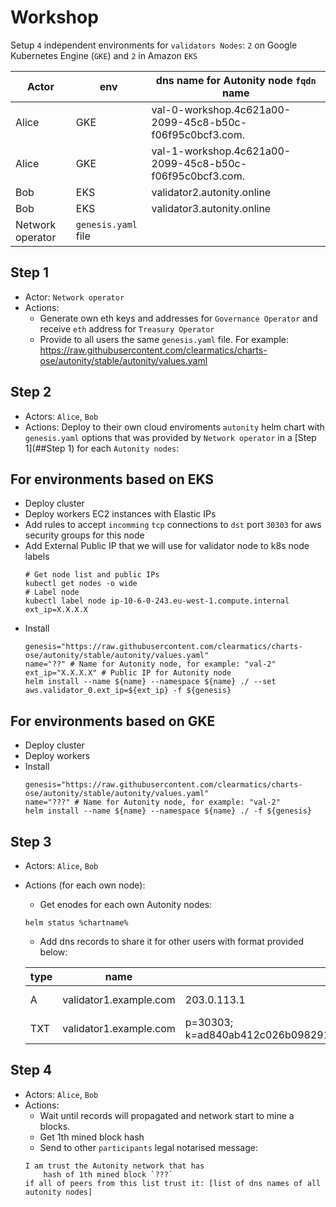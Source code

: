 # Workshop

Setup `4` independent environments for `validators Nodes`: `2` on Google Kubernetes Engine (`GKE`) and `2` in Amazon `EKS`


| Actor | env | dns name for Autonity node `fqdn` name| 
|-------|-----|-------------------------------------| 
| Alice | GKE | val-0-workshop.4c621a00-2099-45c8-b50c-f06f95c0bcf3.com. | 
| Alice | GKE | val-1-workshop.4c621a00-2099-45c8-b50c-f06f95c0bcf3.com. | 
| Bob   | EKS | validator2.autonity.online |
| Bob   | EKS | validator3.autonity.online |
| Network operator | `genesis.yaml` file   | |

## Step 1
* Actor: `Network operator`
* Actions:
  * Generate own eth keys and addresses for `Governance Operator` and receive `eth` address for `Treasury Operator`
  * Provide to all users the same `genesis.yaml` file. For example: https://raw.githubusercontent.com/clearmatics/charts-ose/autonity/stable/autonity/values.yaml

## Step 2
* Actors: `Alice`, `Bob`
* Actions: Deploy to their own cloud enviroments `autonity` helm chart with `genesis.yaml` options that was provided
by `Network operator` in a [Step 1](##Step 1) for each `Autonity nodes`:


## For environments based on EKS
* Deploy cluster
* Deploy workers EC2 instances with Elastic IPs
* Add rules to accept `incomming` `tcp`  connections to `dst` port `30303` for aws security groups for this node
* Add External Public IP that we will use for validator node to k8s node labels
    ```shell script
    # Get node list and public IPs
    kubectl get nodes -o wide
    # Label node
    kubectl label node ip-10-6-0-243.eu-west-1.compute.internal ext_ip=X.X.X.X
    ```
* Install
    ```shell script
    genesis="https://raw.githubusercontent.com/clearmatics/charts-ose/autonity/stable/autonity/values.yaml"
    name="??" # Name for Autonity node, for example: "val-2"
    ext_ip="X.X.X.X" # Public IP for Autonity node 
    helm install --name ${name} --namespace ${name} ./ --set aws.validator_0.ext_ip=${ext_ip} -f ${genesis}
    ```

## For environments based on GKE
* Deploy cluster
* Deploy workers
* Install
    ```shell script
    genesis="https://raw.githubusercontent.com/clearmatics/charts-ose/autonity/stable/autonity/values.yaml"
    name="???" # Name for Autonity node, for example: "val-2"
    helm install --name ${name} --namespace ${name} ./ -f ${genesis}
    ```

## Step 3
* Actors: `Alice`, `Bob`
* Actions (for each own node): 
  * Get enodes for each own Autonity nodes:
  ```shell script
  helm status %chartname%
  ```
  * Add dns records to share it for other users with format provided below:
  
  | type | name | value | TTL |
  |------|-------------------|-------------|---|
  | A    | validator1.example.com      | 203.0.113.1 | 1 min |
  | TXT  | validator1.example.com  |p=30303; k=ad840ab412c026b098291f5ab56f923214469c61d4a8be41334c9a00e2dc84a8ff9a5035b3683184ea79902436454a7a00e966de45ff46dbd118e426edd4b2d0| 1 min |
 
## Step 4
* Actors: `Alice`, `Bob`
* Actions:
  * Wait until records will propagated and network start to mine a blocks.
  * Get 1th mined block hash
  * Send to other `participants` legal notarised message:
  ```shell script
  I am trust the Autonity network that has
      hash of 1th mined block `???` 
  if all of peers from this list trust it: [list of dns names of all autonity nodes]
  ```
